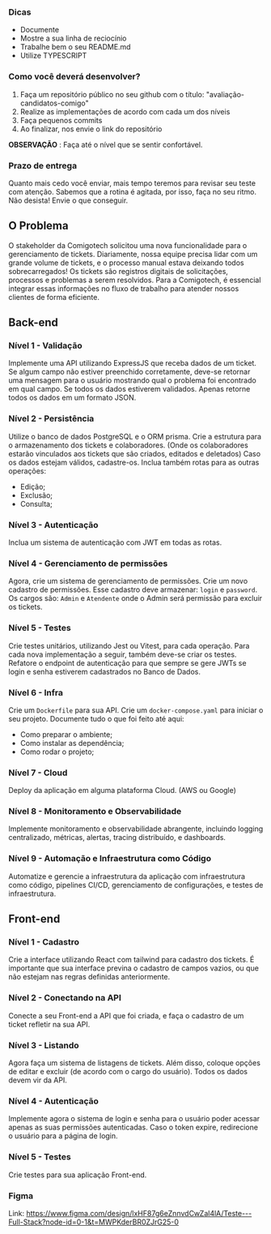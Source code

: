 ### Dicas
- Documente
- Mostre a sua linha de reciocínio
- Trabalhe bem o seu README.md
- Utilize TYPESCRIPT
### Como você deverá desenvolver?
1. Faça um repositório público no seu github com o título: "avaliação-candidatos-comigo"
3. Realize as implementações de acordo com cada um dos níveis
4. Faça pequenos commits
5. Ao finalizar, nos envie o link do repositório
   
**OBSERVAÇÃO** : Faça até o nível que se sentir confortável.
### Prazo de entrega
Quanto mais cedo você enviar, mais tempo teremos para revisar seu teste com atenção. Sabemos que a rotina é agitada, por isso, faça no seu ritmo. Não desista! Envie o que conseguir.
##  O Problema
O stakeholder da Comigotech solicitou uma nova funcionalidade para o gerenciamento de tickets.
Diariamente, nossa equipe precisa lidar com um grande volume de tickets, e o processo manual estava deixando todos sobrecarregados!
Os tickets são registros digitais de solicitações, processos e problemas a serem resolvidos. Para a Comigotech, é essencial integrar essas informações no fluxo de trabalho para atender nossos clientes de forma eficiente.
## Back-end
### Nível 1 - Validação
Implemente uma API utilizando ExpressJS que receba dados de um ticket.
Se algum campo não estiver preenchido corretamente, deve-se retornar uma mensagem para o usuário mostrando qual o problema foi encontrado em qual campo.
Se todos os dados estiverem validados. Apenas retorne todos os dados em um formato JSON.
### Nível 2 - Persistência
Utilize o banco de dados PostgreSQL e o ORM prisma.
Crie a estrutura para o armazenamento dos tickets e colaboradores. (Onde os colaboradores estarão vinculados aos tickets que são criados, editados e deletados)
Caso os dados estejam válidos, cadastre-os.
Inclua também rotas para as outras operações:
- Edição;
- Exclusão;
- Consulta;
### Nível 3 - Autenticação
Inclua um sistema de autenticação com JWT em todas as rotas.
### Nível 4 - Gerenciamento de permissões
Agora, crie um sistema de gerenciamento de permissões.
Crie um novo cadastro de permissões. Esse cadastro deve armazenar: `login` e `password`.
Os cargos são: `Admin` e `Atendente` onde o Admin será permissão para excluir os tickets.
### Nível 5 - Testes
Crie testes unitários, utilizando Jest ou Vitest, para cada operação. Para cada nova implementação a seguir, também deve-se criar os testes.
Refatore o endpoint de autenticação para que sempre se gere JWTs se login e senha estiverem cadastrados no Banco de Dados.
### Nível 6 - Infra
Crie um `Dockerfile` para sua API.
Crie um `docker-compose.yaml` para iniciar o seu projeto.
Documente tudo o que foi feito até aqui:
- Como preparar o ambiente;
- Como instalar as dependência;
- Como rodar o projeto;
### Nível 7 - Cloud
Deploy da aplicação em alguma plataforma Cloud. (AWS ou Google)
### Nível 8 - Monitoramento e Observabilidade
Implemente monitoramento e observabilidade abrangente, incluindo logging centralizado, métricas, alertas, tracing distribuído, e dashboards.
### Nível 9 - Automação e Infraestrutura como Código
Automatize e gerencie a infraestrutura da aplicação com infraestrutura como código, pipelines CI/CD, gerenciamento de configurações, e testes de infraestrutura.
## Front-end
### Nível 1 - Cadastro
Crie a interface utilizando React com tailwind para cadastro dos tickets.
É importante que sua interface previna o cadastro de campos vazios, ou que não estejam nas regras definidas anteriormente.
### Nível 2 - Conectando na API
Conecte a seu Front-end a API que foi criada, e faça o cadastro de um ticket refletir na sua API.
### Nível 3 - Listando
Agora faça um sistema de listagens de tickets.
Além disso, coloque opções de editar e excluir (de acordo com o cargo do usuário).
Todos os dados devem vir da API.
### Nível 4 - Autenticação
Implemente agora o sistema de login e senha para o usuário poder acessar apenas as suas permissões autenticadas.
Caso o token expire, redirecione o usuário para a página de login.
### Nível 5 - Testes
Crie testes para sua aplicação Front-end.

### Figma
Link: https://www.figma.com/design/lxHF87g6eZnnvdCwZal4lA/Teste---Full-Stack?node-id=0-1&t=MWPKderBR0ZJrG25-0

